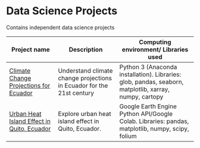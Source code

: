 # Data Science Projects
Contains independent data science projects


Project name | Description | Computing environment/ Libraries used
------------ | ------------- | ------------- 
[Climate Change Projections for Ecuador](https://github.com/DanielPazminoV/geospatial_analysis/tree/main/climate_projections_ecuador) |  Understand climate change projections in Ecuador for the 21st century | Python 3 (Anaconda installation). Libraries: glob, pandas, seaborn, matplotlib, xarray, numpy, cartopy              
[Urban Heat Island Effect in Quito, Ecuador](https://github.com/DanielPazminoV/geospatial_analysis/tree/main/urban_heat_island) | Explore urban heat island effect in Quito, Ecuador.  | Google Earth Engine Python API/Google Colab. Libraries: pandas, matplotlib, numpy, scipy, folium  
